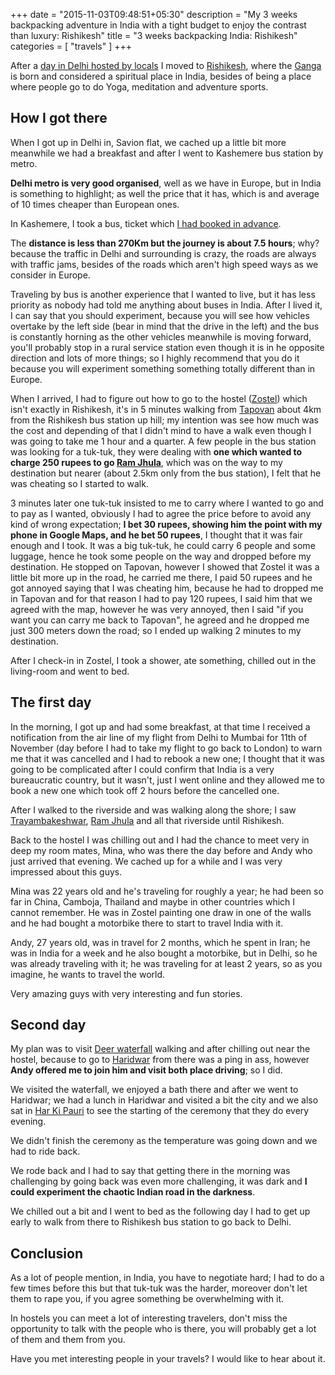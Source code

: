 +++
date = "2015-11-03T09:48:51+05:30"
description = "My 3 weeks backpacking adventure in India with a tight budget to enjoy the contrast than luxury: Rishikesh"
title = "3 weeks backpacking India: Rishikesh"
categories = [
  "travels"
]
+++

After a [day in Delhi hosted by locals](3-weeks-backpacking-india-7#night) I moved to <a href="" target="_blank" rel="nofollow">Rishikesh</a>, where the <a href="" target="_blank" rel="nofollow">Ganga</a> is born and considered a spiritual place in India, besides of being a place where people go to do Yoga, meditation and adventure sports.

## How I got there

When I got up in Delhi in, Savion flat, we cached up a little bit more meanwhile we had a breakfast and after I went to Kashemere bus station by metro.

**Delhi metro is very good organised**, well as we have in Europe, but in India is something to highlight; as well the price that it has, which is and average of 10 times cheaper than European ones.

In Kashemere, I took a bus, ticket which [I had booked in advance](3-weeks-backpacking-india-2#the-rest-of-the-days-in-mumbai).

The **distance is less than 270Km but the journey is about 7.5 hours**; why? because the traffic in Delhi and surrounding is crazy, the roads are always with traffic jams, besides of the roads which aren't high speed ways as we consider in Europe.

Traveling by bus is another experience that I wanted to live, but it has less priority as nobody had told me anything about buses in India. After I lived it, I can say that you should experiment, because you will see how vehicles overtake by the left side (bear in mind that the drive in the left) and the bus is constantly horning as the other vehicles meanwhile is moving forward, you'll probably stop in a rural service station even though it is in he opposite direction and lots of more things; so I highly recommend that you do it because you will experiment something something totally different than in Europe.

When I arrived, I had to figure out how to go to the hostel (<a href="" target="_blank" rel="nofollow">Zostel</a>) which isn't exactly in Rishikesh, it's in 5 minutes walking from <a href="" target="_blank" rel="nofollow">Tapovan</a> about 4km from the Rishikesh bus station up hill; my intention was see how much was the cost and depending of that I didn't mind to have a walk even though I was going to take me 1 hour and a quarter. A few people in the bus station was looking for a tuk-tuk, they were dealing with **one which wanted to charge 250 rupees to go <a href="" target="_blank" rel="nofollow">Ram Jhula</a>**, which was on the way to my destination but nearer (about 2.5km only from the bus station), I felt that he was cheating so I started to walk.

3 minutes later one tuk-tuk insisted to me to carry where I wanted to go and to pay as I wanted, obviously I had to agree the price before to avoid any kind of wrong expectation; **I bet 30 rupees, showing him the point with my phone in Google Maps, and he bet 50 rupees**, I thought that it was fair enough and I took. It was a big tuk-tuk, he could carry 6 people and some luggage, hence he took some people on the way and dropped before my destination. He stopped on Tapovan, however I showed that Zostel it was a little bit more up in the road, he carried me there, I paid 50 rupees and he got annoyed saying that I was cheating him, because he had to dropped me in Tapovan and for that reason I had to pay 120 rupees, I said him that we agreed with the map, however he was very annoyed, then I said "if you want you can carry me back to Tapovan", he agreed and he dropped me just 300 meters down the road; so I ended up walking 2 minutes to my destination.

After I check-in in Zostel, I took a shower, ate something, chilled out in the living-room and went to bed.

## The first day

In the morning, I got up and had some breakfast, at that time I received a notification from the air line of my flight from Delhi to Mumbai for 11th of November (day before I had to take my flight to go back to London) to warn me that it was cancelled and I had to rebook a new one; I thought that it was going to be complicated after I could confirm that India is a very bureaucratic country, but it wasn't, just I went online and they allowed me to book a new one which took off 2 hours before the cancelled one.

After I walked to the riverside and was walking along the shore; I saw <a href="" target="_blank" rel="nofollow">Trayambakeshwar</a>, <a href="" target="_blank" rel="nofollow">Ram Jhula</a> and all that riverside until Rishikesh.

Back to the hostel I was chilling out and I had the chance to meet very in deep my room mates, Mina, who was there the day before and Andy who just arrived that evening. We cached up for a while and I was very impressed about this guys.

Mina was 22 years old and he's traveling for roughly a year; he had been so far in China, Camboja, Thailand and maybe in other countries which I cannot remember. He was in Zostel painting one draw in one of the walls and he had bought a motorbike there to start to travel India with it.

Andy, 27 years old, was in travel for 2 months, which he spent in Iran; he was in India for a week and he also bought a motorbike, but in Delhi, so he was already traveling with it; he was traveling for at least 2 years, so as you imagine, he wants to travel the world.

Very amazing guys with very interesting and fun stories.

## Second day

My plan was to visit <a href="" target="_blank" rel="nofollow">Deer waterfall</a> walking and after chilling out near the hostel, because to go to <a href="" target="_blank" rel="nofollow">Haridwar</a> from there was a ping in ass, however **Andy offered me to join him and visit both place driving**; so I did.

We visited the waterfall, we enjoyed a bath there and after we went to Haridwar; we had a lunch in Haridwar and visited a bit the city and we also sat in <a href="" target="_blank" rel="nofollow">Har Ki Pauri</a> to see the starting of the ceremony that they do every evening.

We didn't finish the ceremony as the temperature was going down and we had to ride back.

We rode back and I had to say that getting there in the morning was challenging by going back was even more challenging, it was dark and **I could experiment the chaotic Indian road in the darkness**.

We chilled out a bit and I went to bed as the following day I had to get up early to walk from there to Rishikesh bus station to go back to Delhi.

## Conclusion

As a lot of people mention, in India, you have to negotiate hard; I had to do a few times before this but that tuk-tuk was the harder, moreover don't let them to rape you, if you agree something be overwhelming with it.

In hostels you can meet a lot of interesting travelers, don't miss the opportunity to talk with the people who is there, you will probably get a lot of them and them from you.

Have you met interesting people in your travels? I would like to hear about it.
